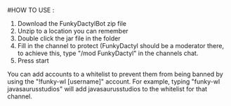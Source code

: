 #HOW TO USE :

1. Download the FunkyDactylBot zip file
2. Unzip to a location you can remember
3. Double click the jar file in the folder
4. Fill in the channel to protect (FunkyDactyl should be a moderator there, to achieve this, type "/mod FunkyDactyl" in the channels chat.
5. Press start

You can add accounts to a whitelist to prevent them from being banned by using the "!funky-wl [username]" account. 
For example, typing "funky-wl javasaurusstudios" will add javasaurusstudios to the whitelist for that channel.
